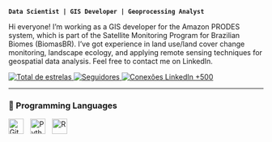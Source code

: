 **`Data Scientist | GIS Developer | Geoprocessing Analyst`**

Hi everyone! I’m working as a GIS developer for the Amazon PRODES system, which is part of the Satellite Monitoring Program for Brazilian Biomes (BiomasBR). I’ve got experience in land use/land cover change monitoring, landscape ecology, and applying remote sensing techniques for geospatial data analysis. Feel free to contact me on LinkedIn.

<a href="https://github.com/migualex?tab=repositories&sort=stargazers">
  <img 
    alt="Total de estrelas"
    title="Total de estrelas no GitHub"
    src="https://img.shields.io/github/stars/migualex?style=for-the-badge&color=55960c&labelColor=488207&logo=star&label=stars"
  />
</a>
<a href="https://github.com/migualex?tab=followers">
  <img 
    alt="Seguidores"
    title="Me siga no GitHub"
    src="https://img.shields.io/github/followers/migualex?style=for-the-badge&color=0e0e0e&labelColor=000000&logo=github&logoColor=white&label=followers"
  />
</a>
  <a href="https://www.linkedin.com/in/miguelalexandredacunha/">
    <img 
      alt="Conexões LinkedIn +500" 
      title="Conecte-se comigo no LinkedIn" 
      src="https://custom-icon-badges.demolab.com/badge/LinkedIn-+500-236ad3?style=for-the-badge&logo=briefcase&logoColor=white&labelColor=1155ba" 
      style="border-radius:0; margin:0; padding:0;"
    />
  </a>
</p>

---

### 🤖 Programming Languages

<img 
    align="left" 
    alt="Git" 
    title="Git"
    width="30px" 
    style="padding-right: 10px;" 
    src="https://cdn.jsdelivr.net/gh/devicons/devicon@latest/icons/git/git-original.svg" 
/>
<img 
    align="left" 
    alt="Python" 
    title="Python"
    width="30px" 
    style="padding-right: 10px;" 
    src="https://cdn.jsdelivr.net/gh/devicons/devicon@latest/icons/python/python-original.svg" 
/>
<img 
    align="left" 
    alt="R" 
    title="R"
    width="30px" 
    style="padding-right: 10px;" 
    src="https://cdn.jsdelivr.net/gh/devicons/devicon@latest/icons/r/r-original.svg" 
/>
<br/>
<br/>
